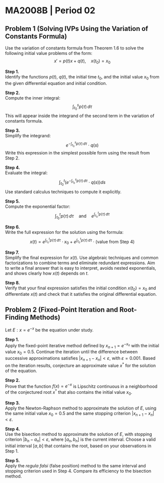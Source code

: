 # MA2008B | Period 02

## Problem 1 (Solving IVPs Using the Variation of Constants Formula)

Use the variation of constants formula from Theorem 1.6 to solve the following initial value problems of the form:
$$
x' = p(t)x + q(t), \quad x(t_0) = x_0
$$

**Step 1.**  
Identify the functions $p(t)$, $q(t)$, the initial time $t_0$, and the initial value $x_0$ from the given differential equation and initial condition.

**Step 2.**  
Compute the inner integral:
$$
\int_{t_0}^s p(\tau)\, d\tau
$$
This will appear inside the integrand of the second term in the variation of constants formula.

**Step 3.**  
Simplify the integrand:
$$
e^{-\int_{t_0}^s p(\tau)\, d\tau} \cdot q(s)
$$
Write this expression in the simplest possible form using the result from Step 2.

**Step 4.**  
Evaluate the integral:
$$
\int_{t_0}^t \left(e^{-\int_{t_0}^s p(\tau)\, d\tau} \cdot q(s)\right) ds
$$
Use standard calculus techniques to compute it explicitly.

**Step 5.**  
Compute the exponential factor:
$$
\int_{t_0}^t p(\tau)\, d\tau \quad \text{and} \quad e^{\int_{t_0}^t p(\tau)\, d\tau}
$$

**Step 6.**  
Write the full expression for the solution using the formula:
$$
x(t) = e^{\int_{t_0}^t p(\tau)\, d\tau} \cdot x_0 + e^{\int_{t_0}^t p(\tau)\, d\tau} \cdot \left( \text{value from Step 4} \right)
$$

**Step 7.**  
Simplify the final expression for $x(t)$. Use algebraic techniques and common factorizations to combine terms and eliminate redundant expressions. Aim to write a final answer that is easy to interpret, avoids nested exponentials, and shows clearly how $x(t)$ depends on $t$.

**Step 8.**  
Verify that your final expression satisfies the initial condition $x(t_0) = x_0$ and differentiate $x(t)$ and check that it satisfies the original differential equation.



## Problem 2 (Fixed-Point Iteration and Root-Finding Methods)

Let $E: x = e^{-x}$ be the equation under study.

**Step 1.**  
Apply the fixed-point iterative method defined by $x_{n+1} = e^{-x_n}$ with the initial value $x_0 = 0.5$. Continue the iteration until the difference between successive approximations satisfies $|x_{n+1} - x_n| < \varepsilon$, with $\varepsilon = 0.001$. Based on the iteration results, conjecture an approximate value $x^*$ for the solution of the equation.

**Step 2.**  
Prove that the function $f(x) = e^{-x}$ is Lipschitz continuous in a neighborhood of the conjectured root $x^*$ that also contains the initial value $x_0$.

**Step 3.**  
Apply the Newton-Raphson method to approximate the solution of $E$, using the same initial value $x_0 = 0.5$ and the same stopping criterion $|x_{n+1} - x_n| < \varepsilon$.

**Step 4.**  
Use the bisection method to approximate the solution of $E$, with stopping criterion $|b_n - a_n| < \varepsilon$, where $[a_n, b_n]$ is the current interval. Choose a valid initial interval $[a, b]$ that contains the root, based on your observations in Step 1.

**Step 5.**  
Apply the *regula falsi* (false position) method to the same interval and stopping criterion used in Step 4. Compare its efficiency to the bisection method.

